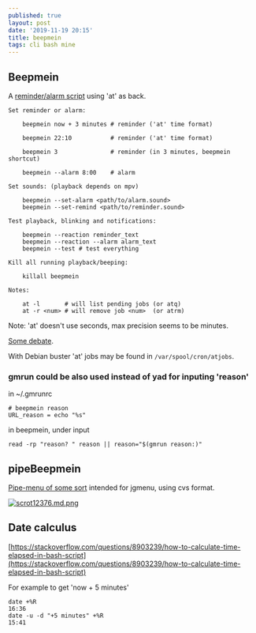 ```yaml
---
published: true
layout: post
date: '2019-11-19 20:15'
title: beepmein
tags: cli bash mine 
---
```

## Beepmein

A [reminder/alarm script](https://raw.githubusercontent.com/brontosaurusrex/bucentaur/master/.experiments/bin/beepmein) using 'at' as back.

    Set reminder or alarm:

        beepmein now + 3 minutes # reminder ('at' time format)
        
        beepmein 22:10           # reminder ('at' time format)
                
        beepmein 3               # reminder (in 3 minutes, beepmein shortcut)
                
        beepmein --alarm 8:00    # alarm
           
    Set sounds: (playback depends on mpv)

        beepmein --set-alarm <path/to/alarm.sound>
        beepmein --set-remind <path/to/reminder.sound>

    Test playback, blinking and notifications:

        beepmein --reaction reminder_text
        beepmein --reaction --alarm alarm_text
        beepmein --test # test everything

    Kill all running playback/beeping:

        killall beepmein 

    Notes:

        at -l       # will list pending jobs (or atq)
        at -r <num> # will remove job <num>  (or atrm)

       
Note: 'at' doesn't use seconds, max precision seems to be minutes.

[Some debate](https://forums.bunsenlabs.org/viewtopic.php?id=6257).

With Debian buster 'at' jobs may be found in `/var/spool/cron/atjobs`.

### gmrun could be also used instead of yad for inputing 'reason'

in ~/.gmrunrc

    # beepmein reason
    URL_reason = echo "%s"
    
in beepmein, under input

    read -rp "reason? " reason || reason="$(gmrun reason:)"

## pipeBeepmein

[Pipe-menu of some sort](https://raw.githubusercontent.com/brontosaurusrex/bucentaur/master/.experiments/bin/pipeBeepmein) intended for jgmenu, using cvs format.

[![scrot12376.md.png](https://images.weserv.nl/?url=https://i.imgur.com/qPQaGXtl.png)](https://images.weserv.nl/?url=https://i.imgur.com/qPQaGXt.png)

## Date calculus

[https://stackoverflow.com/questions/8903239/how-to-calculate-time-elapsed-in-bash-script](https://stackoverflow.com/questions/8903239/how-to-calculate-time-elapsed-in-bash-script)

For example to get 'now + 5 minutes'

    date +%R
    16:36
    date -u -d "+5 minutes" +%R 
    15:41
